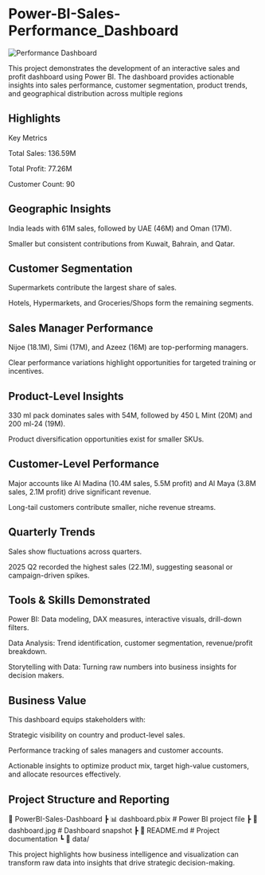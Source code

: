 # Power-BI-Sales-Performance_Dashboard
![Performance Dashboard](https://github.com/user-attachments/assets/4227aa43-e1b6-473c-b197-669f8d927e90)

This project demonstrates the development of an interactive sales and profit dashboard using Power BI. The dashboard provides actionable insights into sales performance, customer segmentation, product trends, and geographical distribution across multiple regions
## Highlights
Key Metrics

Total Sales: 136.59M

Total Profit: 77.26M

Customer Count: 90

## Geographic Insights

India leads with 61M sales, followed by UAE (46M) and Oman (17M).

Smaller but consistent contributions from Kuwait, Bahrain, and Qatar.

## Customer Segmentation

Supermarkets contribute the largest share of sales.

Hotels, Hypermarkets, and Groceries/Shops form the remaining segments.

## Sales Manager Performance

Nijoe (18.1M), Simi (17M), and Azeez (16M) are top-performing managers.

Clear performance variations highlight opportunities for targeted training or incentives.

## Product-Level Insights

330 ml pack dominates sales with 54M, followed by 450 L Mint (20M) and 200 ml-24 (19M).

Product diversification opportunities exist for smaller SKUs.

## Customer-Level Performance

Major accounts like Al Madina (10.4M sales, 5.5M profit) and Al Maya (3.8M sales, 2.1M profit) drive significant revenue.

Long-tail customers contribute smaller, niche revenue streams.

## Quarterly Trends

Sales show fluctuations across quarters.

2025 Q2 recorded the highest sales (22.1M), suggesting seasonal or campaign-driven spikes.

## Tools & Skills Demonstrated

Power BI: Data modeling, DAX measures, interactive visuals, drill-down filters.

Data Analysis: Trend identification, customer segmentation, revenue/profit breakdown.

Storytelling with Data: Turning raw numbers into business insights for decision makers.

## Business Value

This dashboard equips stakeholders with:

Strategic visibility on country and product-level sales.

Performance tracking of sales managers and customer accounts.

Actionable insights to optimize product mix, target high-value customers, and allocate resources effectively.

## Project Structure and Reporting
📂 PowerBI-Sales-Dashboard
 ┣ 📊 dashboard.pbix          # Power BI project file
 ┣ 📸 dashboard.jpg           # Dashboard snapshot
 ┣ 📄 README.md               # Project documentation
 ┗ 📂 data/                  


This project highlights how business intelligence and visualization can transform raw data into insights that drive strategic decision-making.
